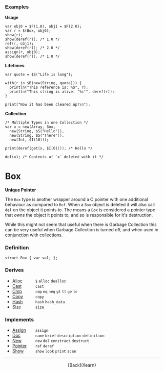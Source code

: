   <div class="row">
  <div class="col-xs-6 col-md-6">

### Examples

__Usage__

    var obj0 = $F(1.0), obj1 = $F(2.0);
    var r = $(Box, obj0);
    show(r);
    show(deref(r)); /* 1.0 */
    ref(r, obj1);
    show(deref(r)); /* 2.0 */
    assign(r, obj0);
    show(deref(r)); /* 1.0 */
    

__Lifetimes__

    var quote = $S("Life is long");
    
    with(r in $B(new(String, quote))) {
      println("This reference is: %$", r);
      println("This string is alive: '%s'", deref(r));
    }
    
    print("Now it has been cleared up!\n");
    

__Collection__

    /* Multiple Types in one Collection */
    var x = new(Array, Box, 
      new(String, $S("Hello")), 
      new(String, $S("There")), 
      new(Int, $I(10)));
    
    print(deref(get(x, $I(0)))); /* Hello */ 
    
    del(x); /* Contents of `x` deleted with it */
    



  </div>
  <div class="col-xs-6 col-md-6">

# Box
__Unique Pointer__

The `Box` type is another wrapper around a C pointer with one additional behaviour as compared to `Ref`. When a `Box` object is deleted it will also call `del` on the object it points to. The means a `Box` is considered a pointer type that _owns_ the object it points to, and so is responsible for it's destruction. 

While this might not seem that useful when there is Garbage Collection this can be very useful when Garbage Collection is turned off, and when used in conjunction with collections.

### Definition

    struct Box { var val; };

### Derives

* <span style="width:75px; float:left;">[Alloc](/learn/alloc)</span>`$` `alloc` `dealloc` 
* <span style="width:75px; float:left;">[Cast](/learn/cast)</span>`cast` 
* <span style="width:75px; float:left;">[Cmp](/learn/cmp)</span>`cmp` `eq` `neq` `gt` `lt` `ge` `le` 
* <span style="width:75px; float:left;">[Copy](/learn/copy)</span>`copy` 
* <span style="width:75px; float:left;">[Hash](/learn/hash)</span>`hash` `hash_data` 
* <span style="width:75px; float:left;">[Size](/learn/size)</span>`size` 
### Implements

* <span style="width:75px; float:left;">[Assign](/learn/assign)</span>`assign` 
* <span style="width:75px; float:left;">[Doc](/learn/doc)</span>`name` `brief` `description` `definition` 
* <span style="width:75px; float:left;">[New](/learn/new)</span>`new` `del` `construct` `destruct` 
* <span style="width:75px; float:left;">[Pointer](/learn/pointer)</span>`ref` `deref` 
* <span style="width:75px; float:left;">[Show](/learn/show)</span>`show` `look` `print` `scan` 

* * *

  <p style="text-align:center;">
[Back](/learn)
  </p>

  </div>
  </div>
